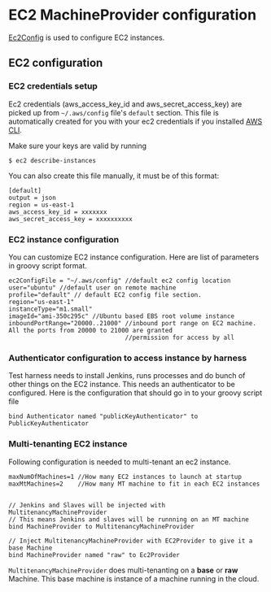 # EC2 MachineProvider configuration

[Ec2Config]((../src/main/java/org/jenkinsci/test/acceptance/machine/Ec2Config.java)) is used to configure EC2 instances.


## EC2 configuration

### EC2 credentials setup

Ec2 credentials (aws_access_key_id and aws_secret_access_key) are picked up from `~/.aws/config` file's `default` section. This file is automatically
created for you with your ec2 credentials if you installed [AWS CLI](http://aws.amazon.com/cli/).

Make sure your keys are valid by running

    $ ec2 describe-instances


You can also create this file manually, it must be of this format:

    [default]
    output = json
    region = us-east-1
    aws_access_key_id = xxxxxxx
    aws_secret_access_key = xxxxxxxxxx

### EC2 instance configuration

You can customize EC2 instance configuration. Here are list of parameters in groovy script format.

    ec2ConfigFile = "~/.aws/config" //default ec2 config location
    user="ubuntu" //default user on remote machine
    profile="default" // default EC2 config file section.
    region="us-east-1"
    instanceType="m1.small"
    imageId="ami-350c295c" //Ubuntu based EBS root volume instance
    inboundPortRange="20000..21000" //inbound port range on EC2 machine. All the ports from 20000 to 21000 are granted
                                    //permission for access by all

### Authenticator configuration to access instance by harness

Test harness needs to install Jenkins, runs processes and do bunch of other things on the EC2 instance. This needs an
authenticator to be configured. Here is the configuration that should go in to your groovy script file

    bind Authenticator named "publicKeyAuthenticator" to PublicKeyAuthenticator

### Multi-tenanting EC2 instance

Following configuration is needed to multi-tenant an ec2 instance.

    maxNumOfMachines=1 //How many EC2 instances to launch at startup
    maxMtMachines=2    //How many MT machine to fit in each EC2 instances


    // Jenkins and Slaves will be injected with MultitenancyMachineProvider
    // This means Jenkins and slaves will be runnning on an MT machine
    bind MachineProvider to MultitenancyMachineProvider

    // Inject MultitenancyMachineProvider with EC2Provider to give it a base Machine
    bind MachineProvider named "raw" to Ec2Provider

`MultitenancyMachineProvider` does multi-tenanting on a **base** or **raw** Machine. This base machine is instance of a
machine running in the cloud.